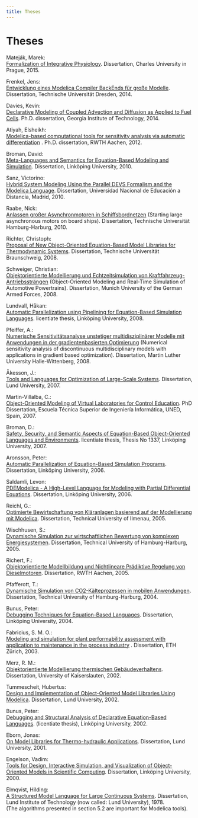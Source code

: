 ```yaml
---
title: Theses
---
```


# Theses

Mateják, Marek:  
[Formalization of Integrative Physiology](https://github.com/MarekMatejak/dissertation/blob/master/thesis.pdf). Dissertation, Charles University in Prague, 2015.

Frenkel, Jens:  
[Entwicklung eines Modelica Compiler BackEnds für große Modelle](http://nbn-resolving.de/urn:nbn:de:bsz:14-qucosa-132032). Dissertation, Technische Universität Dresden, 2014.

Davies, Kevin:  
[Declarative Modeling of Coupled Advection and Diffusion as Applied to Fuel Cells](http://kdavies4.github.io/PhD/Davies%20-%20Declarative%20Modeling%20of%20Coupled%20Advection%20&%20Diffusion%20as%20Applied%20to%20FCs.pdf). Ph.D. dissertation, Georgia Institute of Technology, 2014.

Atiyah, Elsheikh:  
[Modelica-based computational tools for sensitivity analysis via automatic differentiation](http://nbn-resolving.de/urn/resolver.pl?urn=urn:nbn:de:hbz:82-opus-47677) . Ph.D. dissertation, RWTH Aachen, 2012.

Broman, David:  
[Meta-Languages and Semantics for Equation-Based Modeling and Simulation](http://www.bromans.com/david/publ/thesis-2010-david-broman.pdf). Dissertation, Linköping University, 2010.

Sanz, Victorino:  
[Hybrid System Modeling Using the Parallel DEVS Formalism and the Modelica Language](http://www.euclides.dia.uned.es/vsanz/files/VSanz_PhD_Dissertation.pdf). Dissertation, Universidad Nacional de Educación a Distancia, Madrid, 2010.

Raabe, Nick:  
[Anlassen großer Asynchronmotoren in Schiffsbordnetzen](http://doku.b.tu-harburg.de/volltexte/2010/876) (Starting large asynchronous motors on board ships). Dissertation, Technische Universität Hamburg-Harburg, 2010.

Richter, Christoph:  
[Proposal of New Object-Oriented Equation-Based Model Libraries for Thermodynamic Systems](http://www.digibib.tu-bs.de/?docid=00022296). Dissertation, Technische Universität Braunschweig, 2008.

Schweiger, Christian:  
[Objektorientierte Modellierung und Echtzeitsimulation von Kraftfahrzeug-Antriebssträngen](https://www.yumpu.com/de/document/read/6984165/objektorientierte-modellierung-mit-modelica-zur-echtzeitsimulation-) (Object-Oriented Modeling and Real-Time Simulation of Automotive Powertrains). Dissertation, Munich University of the German Armed Forces, 2008.

Lundvall, Håkan:  
[Automatic Parallelization using Pipelining for Equation-Based Simulation Languages](http://urn.kb.se/resolve?urn=urn:nbn:se:liu:diva-12504). licentiate thesis, Linköping University, 2008.

Pfeiffer, A.:  
[Numerische Sensitivitätsanalyse unstetiger multidisziplinärer Modelle mit Anwendungen in der gradientenbasierten Optimierung](http://elib.dlr.de/54759/) (Numerical sensitivity analysis of discontinuous multidisciplinary models with applications in gradient based optimization). Dissertation, Martin Luther University Halle-Wittenberg, 2008.

Åkesson, J.:  
[Tools and Languages for Optimization of Large-Scale Systems](https://lup.lub.lu.se/search/files/4533240/599262.pdf). Dissertation, Lund University, 2007.

Martin-Villalba, C.:  
[Object-Oriented Modeling of Virtual Laboratories for Control Education](http://www.euclides.dia.uned.es/carlamv/Files/PhD%20Dissertation%20Carla%20Martin.pdf). PhD Dissertation, Escuela Técnica Superior de Ingeniería Informática, UNED, Spain, 2007.

Broman, D.:  
[Safety, Security, and Semantic Aspects of Equation-Based Object-Oriented Languages and Environments](http://www.bromans.com/david/publ/lic-thesis-david-broman-2007.pdf). licentiate thesis, Thesis No 1337, Linköping University, 2007.

Aronsson, Peter:  
[Automatic Parallelization of Equation-Based Simulation Programs](http://urn.kb.se/resolve?urn=urn:nbn:se:liu:diva-7446). Dissertation, Linköping University, 2006.

Saldamli, Levon:  
[PDEModelica - A High-Level Language for Modeling with Partial Differential Equations](http://urn.kb.se/resolve?urn=urn:nbn:se:liu:diva-5732). Dissertation, Linköping University, 2006.

Reichl, G.:  
[Optimierte Bewirtschaftung von Kläranlagen basierend auf der Modellierung mit Modelica](http://www.cuvillier.ch/flycms/de/html/30/-UickI3zKPSj1c0o=/Buchdetails.html). Dissertation, Technical University of Ilmenau, 2005.

Wischhusen, S.:  
[Dynamische Simulation zur wirtschaftlichen Bewertung von komplexen Energiesystemen](http://www.cuvillier.de/flycms/de/html/30/-UickI3zKPSj0cE0=/Buchdetails.html?SID=Gu0OTUn87dcc). Dissertation, Technical University of Hamburg-Harburg, 2005.

Richert, F.:  
[Objektorientierte Modellbildung und Nichtlineare Prädiktive Regelung von Dieselmotoren](http://darwin.bth.rwth-aachen.de/opus/volltexte/2006/1495/index.html). Dissertation, RWTH Aachen, 2005.

Pfafferott, T.:  
[Dynamische Simulation von CO2-Kälteprozessen in mobilen Anwendungen](http://www.shaker.de/Online-Gesamtkatalog/Details.asp?ISBN=3-8322-3581-7). Dissertation, Technical University of Hamburg-Harburg, 2004.

Bunus, Peter:  
[Debugging Techniques for Equation-Based Languages](http://www.ep.liu.se/). Dissertation, Linköping University, 2004.

Fabricius, S. M. O.:  
[Modeling and simulation for plant performability assessment with application to maintenance in the process industry](http://e-collection.ethbib.ethz.ch/show?type=diss&nr=15024) . Dissertation, ETH Zürich, 2003.

Merz, R. M.:  
[Objektorientierte Modellierung thermischen Gebäudeverhaltens](http://kluedo.ub.uni-kl.de/volltexte/2002/1500/). Dissertation, University of Kaiserslauten, 2002.

Tummescheit, Hubertus:  
[Design and Implementation of Object-Oriented Model Libraries Using Modelica](https://lucris.lub.lu.se/ws/files/4779081/8571901.pdf). Dissertation, Lund University, 2002.

Bunus, Peter:  
[Debugging and Structural Analysis of Declarative Equation-Based Languages](http://www.ep.liu.se/). (licentiate thesis), Linköping University, 2002.

Eborn, Jonas:  
[On Model Libraries for Thermo-hydraulic Applications](https://lucris.lub.lu.se/ws/portalfiles/portal/4378029/8571903.pdf). Dissertation, Lund University, 2001.

Engelson, Vadim:  
[Tools for Design, Interactive Simulation, and Visualization of Object-Oriented Models in Scientific Computing](http://urn.kb.se/resolve?urn=urn:nbn:se:liu:diva-35606). Dissertation, Linköping University, 2000.

Elmqvist, Hilding:  
[A Structured Model Language for Large Continuous Systems](https://lup.lub.lu.se/search/ws/files/4602422/8570492.pdf). Dissertation, Lund Institute of Technology (now called: Lund University), 1978.  
(The algorithms presented in section 5.2 are important for Modelica tools).